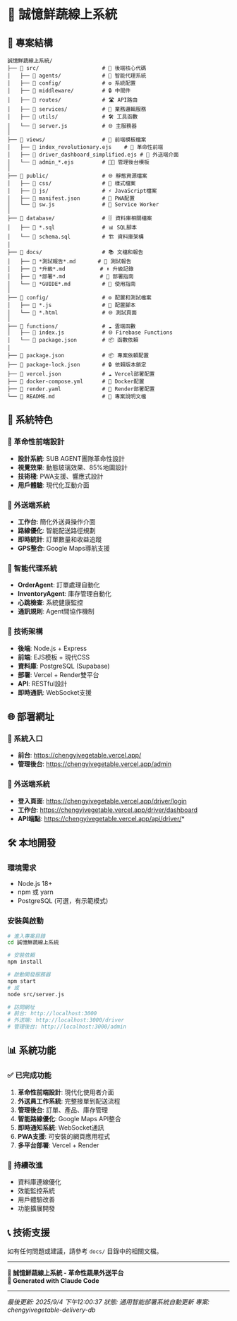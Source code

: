 # 🍅 誠憶鮮蔬線上系統

## 📁 專案結構

```
誠憶鮮蔬線上系統/
├── 📂 src/                    # 🚀 後端核心代碼
│   ├── 📂 agents/             # 🤖 智能代理系統
│   ├── 📂 config/             # ⚙️ 系統配置
│   ├── 📂 middleware/         # 🔒 中間件
│   ├── 📂 routes/             # 🛣️ API路由
│   ├── 📂 services/           # 🔧 業務邏輯服務
│   ├── 📂 utils/              # 🛠️ 工具函數
│   └── 📄 server.js           # 🌐 主服務器
│
├── 📂 views/                  # 🎨 前端模板檔案
│   ├── 📄 index_revolutionary.ejs    # 🚀 革命性前端
│   ├── 📄 driver_dashboard_simplified.ejs # 🚚 外送端介面
│   └── 📄 admin_*.ejs         # 👨‍💼 管理後台模板
│
├── 📂 public/                 # 🌐 靜態資源檔案
│   ├── 📂 css/                # 🎨 樣式檔案
│   ├── 📂 js/                 # ⚡ JavaScript檔案
│   ├── 📄 manifest.json       # 📱 PWA配置
│   └── 📄 sw.js               # 🔄 Service Worker
│
├── 📂 database/               # 🗄️ 資料庫相關檔案
│   ├── 📄 *.sql               # 📊 SQL腳本
│   └── 📄 schema.sql          # 🏗️ 資料庫架構
│
├── 📂 docs/                   # 📚 文檔和報告
│   ├── 📄 *測試報告*.md       # 🧪 測試報告
│   ├── 📄 *升級*.md           # ⬆️ 升級記錄
│   ├── 📄 *部署*.md           # 🚀 部署指南
│   └── 📄 *GUIDE*.md          # 📖 使用指南
│
├── 📂 config/                 # ⚙️ 配置和測試檔案
│   ├── 📄 *.js                # 🔧 配置腳本
│   └── 📄 *.html              # 🌐 測試頁面
│
├── 📂 functions/              # ☁️ 雲端函數
│   ├── 📄 index.js            # 🌐 Firebase Functions
│   └── 📄 package.json        # 📦 函數依賴
│
├── 📄 package.json            # 📦 專案依賴配置
├── 📄 package-lock.json       # 🔒 依賴版本鎖定
├── 📄 vercel.json             # ☁️ Vercel部署配置
├── 📄 docker-compose.yml      # 🐳 Docker配置
├── 📄 render.yaml             # 🎯 Render部署配置
└── 📄 README.md               # 📖 專案說明文檔
```

## 🚀 系統特色

### 🎯 革命性前端設計
- **設計系統**: SUB AGENT團隊革命性設計
- **視覺效果**: 動態玻璃效果、85%地圖設計
- **技術棧**: PWA支援、響應式設計
- **用戶體驗**: 現代化互動介面

### 🚚 外送端系統
- **工作台**: 簡化外送員操作介面  
- **路線優化**: 智能配送路徑規劃
- **即時統計**: 訂單數量和收益追蹤
- **GPS整合**: Google Maps導航支援

### 🤖 智能代理系統
- **OrderAgent**: 訂單處理自動化
- **InventoryAgent**: 庫存管理自動化
- **心跳檢查**: 系統健康監控
- **通訊規則**: Agent間協作機制

### 🔧 技術架構
- **後端**: Node.js + Express
- **前端**: EJS模板 + 現代CSS
- **資料庫**: PostgreSQL (Supabase)
- **部署**: Vercel + Render雙平台
- **API**: RESTful設計
- **即時通訊**: WebSocket支援

## 🌐 部署網址

### 📱 系統入口
- **前台**: https://chengyivegetable.vercel.app/
- **管理後台**: https://chengyivegetable.vercel.app/admin

### 🚚 外送端系統
- **登入頁面**: https://chengyivegetable.vercel.app/driver/login
- **工作台**: https://chengyivegetable.vercel.app/driver/dashboard
- **API端點**: https://chengyivegetable.vercel.app/api/driver/*

## 🛠️ 本地開發

### 環境需求
- Node.js 18+
- npm 或 yarn
- PostgreSQL (可選，有示範模式)

### 安裝與啟動
```bash
# 進入專案目錄
cd 誠憶鮮蔬線上系統

# 安裝依賴
npm install

# 啟動開發服務器
npm start
# 或
node src/server.js

# 訪問網址
# 前台: http://localhost:3000
# 外送端: http://localhost:3000/driver
# 管理後台: http://localhost:3000/admin
```

## 📊 系統功能

### ✅ 已完成功能
1. **革命性前端設計**: 現代化使用者介面
2. **外送員工作系統**: 完整接單到配送流程
3. **管理後台**: 訂單、產品、庫存管理
4. **智能路線優化**: Google Maps API整合
5. **即時通知系統**: WebSocket通訊
6. **PWA支援**: 可安裝的網頁應用程式
7. **多平台部署**: Vercel + Render

### 🔮 持續改進
- 資料庫連線優化
- 效能監控系統
- 用戶體驗改善
- 功能擴展開發

## 📞 技術支援

如有任何問題或建議，請參考 `docs/` 目錄中的相關文檔。

---

**🎉 誠憶鮮蔬線上系統 - 革命性蔬果外送平台**  
**🚀 Generated with Claude Code**

---
*最後更新: 2025/9/4 下午12:00:37*
*狀態: 通用智能部署系統自動更新*
*專案: chengyivegetable-delivery-db*
